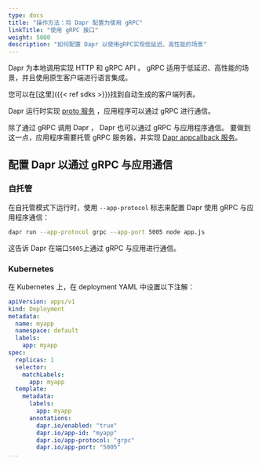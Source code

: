 ```yaml
---
type: docs
title: "操作方法：将 Dapr 配置为使用 gRPC"
linkTitle: "使用 gRPC 接口"
weight: 5000
description: "如何配置 Dapr 以使用gRPC实现低延迟、高性能的场景"
---
```


Dapr 为本地调用实现 HTTP 和 gRPC API 。 gRPC 适用于低延迟、高性能的场景，并且使用原生客户端进行语言集成。

您可以在[这里]({{< ref sdks >}})找到自动生成的客户端列表。

Dapr 运行时实现 [proto 服务](https://github.com/dapr/dapr/blob/master/dapr/proto/runtime/v1/dapr.proto) ，应用程序可以通过 gRPC 进行通信。

除了通过 gRPC 调用 Dapr ， Dapr 也可以通过 gRPC 与应用程序通信。 要做到这一点，应用程序需要托管 gRPC 服务器，并实现 [Dapr appcallback 服务](https://github.com/dapr/dapr/blob/master/dapr/proto/runtime/v1/appcallback.proto)。

## 配置 Dapr 以通过 gRPC 与应用通信

### 自托管

在自托管模式下运行时，使用 `--app-protocol` 标志来配置 Dapr 使用 gRPC 与应用程序通信：

```bash
dapr run --app-protocol grpc --app-port 5005 node app.js
```
这告诉 Dapr 在端口`5005`上通过 gRPC 与应用进行通信。


### Kubernetes

在 Kubernetes 上，在 deployment YAML 中设置以下注解：

```yaml
apiVersion: apps/v1
kind: Deployment
metadata:
  name: myapp
  namespace: default
  labels:
    app: myapp
spec:
  replicas: 1
  selector:
    matchLabels:
      app: myapp
  template:
    metadata:
      labels:
        app: myapp
      annotations:
        dapr.io/enabled: "true"
        dapr.io/app-id: "myapp"
        dapr.io/app-protocol: "grpc"
        dapr.io/app-port: "5005"
...
```